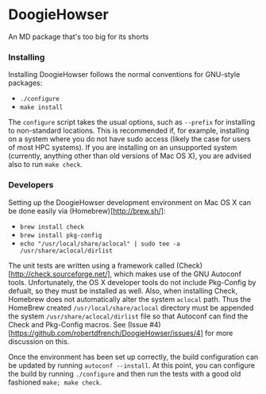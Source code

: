 DoogieHowser
============

An MD package that's too big for its shorts

### Installing

Installing DoogieHowser follows the normal conventions for GNU-style packages:

* `./configure`
* `make install`

The `configure` script takes the usual options, such as `--prefix` for installing to non-standard locations. This is recommended if, for example, installing on a system where you do not have sudo access (likely the case for users of most HPC systems). If you are installing on an unsupported system (currently, anything other than old versions of Mac OS X), you are advised also to run `make check`. 

### Developers

Setting up the DoogieHowser development environment on Mac OS X can be done easily via (Homebrew)[http://brew.sh/]:

* `brew install check`
* `brew install pkg-config`
* `echo "/usr/local/share/aclocal" | sudo tee -a /usr/share/aclocal/dirlist`

The unit tests are written using a framework called (Check)[http://check.sourceforge.net/], which makes use of the GNU Autoconf tools. Unfortunately, the OS X developer tools do not include Pkg-Config by defualt, so they must be installed as well. Also, when installing Check, Homebrew does not automatically alter the system `aclocal` path. Thus the HomeBrew created `/usr/local/share/aclocal` directory must be appended the system `/usr/share/aclocal/dirlist` file so that Autoconf can find the Check and Pkg-Config macros. See (Issue #4)[https://github.com/robertdfrench/DoogieHowser/issues/4] for more discussion on this.

Once the environment has been set up correctly, the build configuration can be updated by running `autoconf --install`. At this point, you can configure the build by running `./configure` and then run the tests with a good old fashioned `make; make check`.
